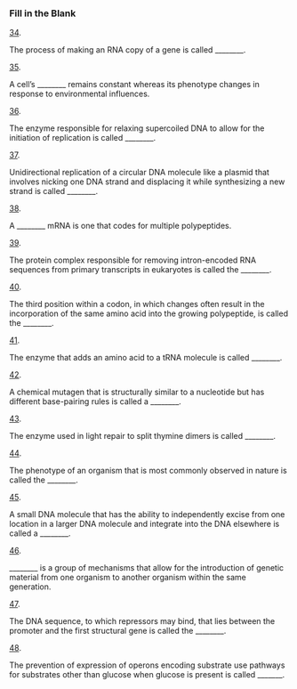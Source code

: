 ### Fill in the Blank

[34](https://openstax.org/books/microbiology/pages/chapter-11#fs-id1167660287130-solution). 

The process of making an RNA copy of a gene is called \_\_\_\_\_\_\_\_.

[35](https://openstax.org/books/microbiology/pages/chapter-11#fs-id1167662794754-solution). 

A cell’s \_\_\_\_\_\_\_\_ remains constant whereas its phenotype changes in response to environmental influences.

[36](https://openstax.org/books/microbiology/pages/chapter-11#fs-id1167660170220-solution). 

The enzyme responsible for relaxing supercoiled DNA to allow for the initiation of replication is called \_\_\_\_\_\_\_\_.

[37](https://openstax.org/books/microbiology/pages/chapter-11#fs-id1167660255832-solution). 

Unidirectional replication of a circular DNA molecule like a plasmid that involves nicking one DNA strand and displacing it while synthesizing a new strand is called \_\_\_\_\_\_\_\_.

[38](https://openstax.org/books/microbiology/pages/chapter-11#fs-id1167661268271-solution). 

A \_\_\_\_\_\_\_\_ mRNA is one that codes for multiple polypeptides.

[39](https://openstax.org/books/microbiology/pages/chapter-11#fs-id1167661365301-solution). 

The protein complex responsible for removing intron-encoded RNA sequences from primary transcripts in eukaryotes is called the \_\_\_\_\_\_\_\_.

[40](https://openstax.org/books/microbiology/pages/chapter-11#fs-id1167661364257-solution). 

The third position within a codon, in which changes often result in the incorporation of the same amino acid into the growing polypeptide, is called the \_\_\_\_\_\_\_\_.

[41](https://openstax.org/books/microbiology/pages/chapter-11#fs-id1167663634784-solution). 

The enzyme that adds an amino acid to a tRNA molecule is called \_\_\_\_\_\_\_\_.

[42](https://openstax.org/books/microbiology/pages/chapter-11#fs-id1167662494472-solution). 

A chemical mutagen that is structurally similar to a nucleotide but has different base-pairing rules is called a \_\_\_\_\_\_\_\_.

[43](https://openstax.org/books/microbiology/pages/chapter-11#fs-id1167662468429-solution). 

The enzyme used in light repair to split thymine dimers is called \_\_\_\_\_\_\_\_.

[44](https://openstax.org/books/microbiology/pages/chapter-11#fs-id1167660148731-solution). 

The phenotype of an organism that is most commonly observed in nature is called the \_\_\_\_\_\_\_\_.

[45](https://openstax.org/books/microbiology/pages/chapter-11#fs-id1167663591185-solution). 

A small DNA molecule that has the ability to independently excise from one location in a larger DNA molecule and integrate into the DNA elsewhere is called a \_\_\_\_\_\_\_\_.

[46](https://openstax.org/books/microbiology/pages/chapter-11#fs-id1167663993594-solution). 

\_\_\_\_\_\_\_\_ is a group of mechanisms that allow for the introduction of genetic material from one organism to another organism within the same generation.

[47](https://openstax.org/books/microbiology/pages/chapter-11#fs-id1167661519473-solution). 

The DNA sequence, to which repressors may bind, that lies between the promoter and the first structural gene is called the \_\_\_\_\_\_\_\_.

[48](https://openstax.org/books/microbiology/pages/chapter-11#fs-id1167663873050-solution). 

The prevention of expression of operons encoding substrate use pathways for substrates other than glucose when glucose is present is called \_\_\_\_\_\_\_.